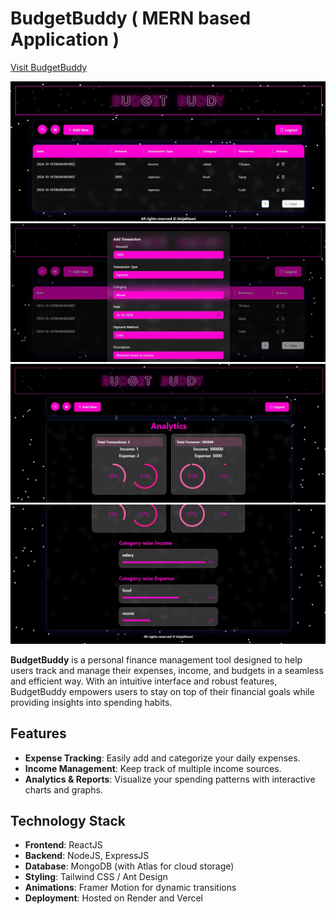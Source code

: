 # BudgetBuddy ( MERN based Application )

[Visit BudgetBuddy](https://yourwebsite.com)

![Home Page](https://github.com/kinjal2250/BudgetBuddy/blob/main/Home%20Page.jpg?raw=true)
![Add Transaction Box](https://github.com/kinjal2250/BudgetBuddy/blob/main/Add%20Transaction%20Box.jpg?raw=true)
![Analytics Box](https://github.com/kinjal2250/BudgetBuddy/blob/main/Analytics%20Page%201.jpg?raw=true)
![Category wise Analytics](https://github.com/kinjal2250/BudgetBuddy/blob/main/Analytics%20Page%202.jpg?raw=true)

**BudgetBuddy** is a personal finance management tool designed to help users track and manage their expenses, income, and budgets in a seamless and efficient way. With an intuitive interface and robust features, BudgetBuddy empowers users to stay on top of their financial goals while providing insights into spending habits.

## Features

- **Expense Tracking**: Easily add and categorize your daily expenses.
- **Income Management**: Keep track of multiple income sources.
- **Analytics & Reports**: Visualize your spending patterns with interactive charts and graphs.

## Technology Stack

- **Frontend**: ReactJS
- **Backend**: NodeJS, ExpressJS
- **Database**: MongoDB (with Atlas for cloud storage)
- **Styling**: Tailwind CSS / Ant Design
- **Animations**: Framer Motion for dynamic transitions
- **Deployment**: Hosted on Render and Vercel

